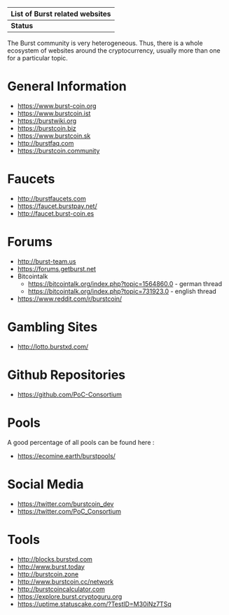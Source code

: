 | List of Burst related websites |
|--------------------------------|
| **Status**                     |

The Burst community is very heterogeneous. Thus, there is a whole ecosystem of websites around the cryptocurrency, usually more than one for a particular topic.

General Information
===================

-   <https://www.burst-coin.org>
-   <https://www.burstcoin.ist>
-   <https://burstwiki.org>
-   <https://burstcoin.biz>
-   <https://www.burstcoin.sk>
-   <http://burstfaq.com>
-   <https://burstcoin.community>

Faucets
=======

-   <http://burstfaucets.com>
-   <https://faucet.burstpay.net/>
-   <http://faucet.burst-coin.es>

Forums
======

-   <http://burst-team.us>
-   <https://forums.getburst.net>
-   Bitcointalk
    -   <https://bitcointalk.org/index.php?topic=1564860.0> - german thread
    -   <https://bitcointalk.org/index.php?topic=731923.0> - english thread
-   <https://www.reddit.com/r/burstcoin/>

Gambling Sites
==============

-   <http://lotto.burstxd.com/>

Github Repositories
===================

-   <https://github.com/PoC-Consortium>

Pools
=====

A good percentage of all pools can be found here :

-   <https://ecomine.earth/burstpools/>

Social Media
============

-   <https://twitter.com/burstcoin_dev>
-   <https://twitter.com/PoC_Consortium>

Tools
=====

-   <http://blocks.burstxd.com>
-   <http://www.burst.today>
-   <http://burstcoin.zone>
-   <http://www.burstcoin.cc/network>
-   <http://burstcoincalculator.com>
-   <https://explore.burst.cryptoguru.org>
-   <https://uptime.statuscake.com/?TestID=M30iNz7TSq>

